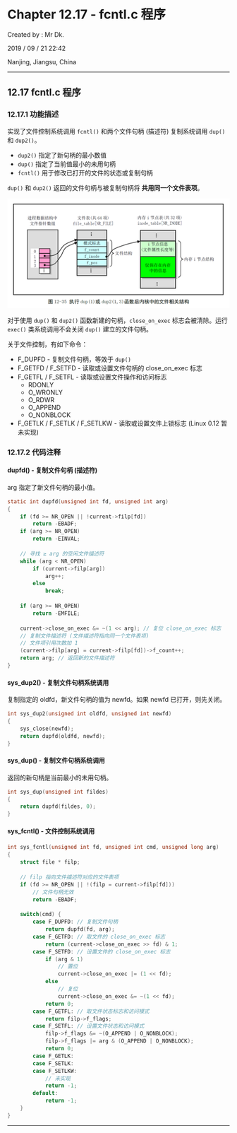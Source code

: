 # Chapter 12.17 - fcntl.c 程序

Created by : Mr Dk.

2019 / 09 / 21 22:42

Nanjing, Jiangsu, China

---

## 12.17 fcntl.c 程序

### 12.17.1 功能描述

实现了文件控制系统调用 `fcntl()` 和两个文件句柄 (描述符) 复制系统调用 `dup()` 和 `dup2()`。

* `dup2()` 指定了新句柄的最小数值
* `dup()` 指定了当前值最小的未用句柄
* `fcntl()` 用于修改已打开的文件的状态或复制句柄

`dup()` 和 `dup2()` 返回的文件句柄与被复制句柄将 **共用同一个文件表项**。

![12-35](../img/12-35.png)

对于使用 `dup()` 和 `dup2()` 函数新建的句柄，`close_on_exec` 标志会被清除。运行 `exec()` 类系统调用不会关闭 `dup()` 建立的文件句柄。

关于文件控制，有如下命令：

* F_DUPFD - 复制文件句柄，等效于 `dup()`
* F_GETFD / F_SETFD - 读取或设置文件句柄的 close_on_exec 标志
* F_GETFL / F_SETFL - 读取或设置文件操作和访问标志
  * RDONLY
  * O_WRONLY
  * O_RDWR
  * O_APPEND
  * O_NONBLOCK
* F_GETLK / F_SETLK / F_SETLKW - 读取或设置文件上锁标志 (Linux 0.12 暂未实现)

### 12.17.2 代码注释

#### dupfd() - 复制文件句柄 (描述符)

arg 指定了新文件句柄的最小值。

```c
static int dupfd(unsigned int fd, unsigned int arg)
{
    if (fd >= NR_OPEN || !current->filp[fd])
        return -EBADF;
    if (arg >= NR_OPEN)
        return -EINVAL;
    
    // 寻找 ≥ arg 的空闲文件描述符
    while (arg < NR_OPEN)
        if (current->filp[arg])
            arg++;
        else
            break;
    
    if (arg >= NR_OPEN)
        return -EMFILE;
    
    current->close_on_exec &= ~(1 << arg); // 复位 close_on_exec 标志
    // 复制文件描述符 (文件描述符指向同一个文件表项)
    // 文件项引用次数加 1
    (current->filp[arg] = current->filp[fd])->f_count++;
    return arg; // 返回新的文件描述符
}
```

#### sys_dup2() - 复制文件句柄系统调用

复制指定的 oldfd，新文件句柄的值为 newfd。如果 newfd 已打开，则先关闭。

```c
int sys_dup2(unsigned int oldfd, unsigned int newfd)
{
    sys_close(newfd);
    return dupfd(oldfd, newfd);
}
```

#### sys_dup() - 复制文件句柄系统调用

返回的新句柄是当前最小的未用句柄。

```c
int sys_dup(unsigned int fildes)
{
    return dupfd(fildes, 0);
}
```

#### sys_fcntl() - 文件控制系统调用

```c
int sys_fcntl(unsigned int fd, unsigned int cmd, unsigned long arg)
{
    struct file * filp;
    
    // filp 指向文件描述符对应的文件表项
    if (fd >= NR_OPEN || !(filp = current->filp[fd]))
        // 文件句柄无效
        return -EBADF;
    
    switch(cmd) {
        case F_DUPFD: // 复制文件句柄
            return dupfd(fd, arg);
        case F_GETFD: // 取文件的 close_on_exec 标志
            return (current->close_on_exec >> fd) & 1;
        case F_SETFD: // 设置文件的 close_on_exec 标志
            if (arg & 1)
                // 置位
                current->close_on_exec |= (1 << fd);
            else
                // 复位
                current->close_on_exec &= ~(1 << fd);
            return 0;
        case F_GETFL: // 取文件状态标志和访问模式
            return filp->f_flags;
        case F_SETFL: // 设置文件状态和访问模式
            filp->f_flags &= ~(O_APPEND | O_NONBLOCK);
            filp->f_flags |= arg & (O_APPEND | O_NONBLOCK);
            return 0;
        case F_GETLK:
        case F_SETLK:
        case F_SETLKW:
            // 未实现
            return -1;
        default:
            return -1;
    }
}
```

---

